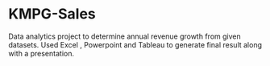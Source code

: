 # KMPG-Sales
Data analytics project to determine annual revenue growth from given datasets. Used Excel , Powerpoint and Tableau to generate final result along with a presentation.
